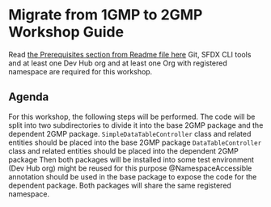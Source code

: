 # Migrate from 1GMP to 2GMP Workshop Guide

Read [the Prerequisites section from Readme file here](../README.md)
Git, SFDX CLI tools and at least one Dev Hub org and at least one Org with registered namespace are required for this workshop.

## Agenda

For this workshop, the following steps will be performed.
The code will be split into two subdirectories to divide it into the base 2GMP package and the dependent 2GMP package.
`SimpleDataTableController` class and related entities should be placed into the base 2GMP package
`DataTableController` class and related entities should be placed into the dependent 2GMP package
Then both packages will be installed into some test environment (Dev Hub org) might be reused for this purpose
@NamespaceAccessible annotation should be used in the base package to expose the code for the dependent package.
Both packages will share the same registered namespace.